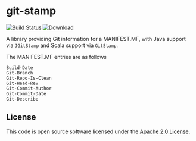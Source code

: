 # git-stamp
[![Build Status](https://travis-ci.org/hmrc/git-stamp.svg)](https://travis-ci.org/hmrc/git-stamp) [ ![Download](https://api.bintray.com/packages/hmrc/releases/git-stamp/images/download.svg) ](https://bintray.com/hmrc/releases/git-stamp/_latestVersion)

A library providing Git information for a MANIFEST.MF, with Java support via ``JGitStamp`` and Scala support via ``GitStamp``.

The MANIFEST.MF entries are as follows

    Build-Date
    Git-Branch
    Git-Repo-Is-Clean
    Git-Head-Rev
    Git-Commit-Author
    Git-Commit-Date
    Git-Describe

## License

This code is open source software licensed under the [Apache 2.0 License]("http://www.apache.org/licenses/LICENSE-2.0.html").


